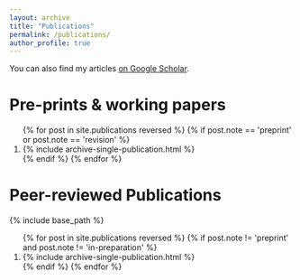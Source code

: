 ```yaml
---
layout: archive
title: "Publications"
permalink: /publications/
author_profile: true
---
```


You can also find my articles <a href="https://scholar.google.com/citations?user=coVrnWIAAAAJ&hl=en">on Google Scholar</a>.


Pre-prints & working papers
======
<ol>{% for post in site.publications reversed %}
  {% if post.note == 'preprint' or post.note == 'revision' %}
    <li>{% include archive-single-publication.html %}</li>
  {% endif %}
{% endfor %}</ol>

Peer-reviewed Publications
======
<!--
{% if author.googlescholar %}
  You can also find my articles on <u><a href="{{author.googlescholar}}">my Google Scholar profile</a>.</u>
{% endif %}
-->
{% include base_path %}

<ol reversed> {% for post in site.publications reversed %}
  {% if post.note != 'preprint' and post.note != 'in-preparation' %}
    <li>{% include archive-single-publication.html %}</li>
  {% endif %}
{% endfor %}</ol>
